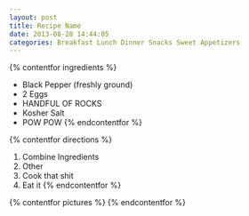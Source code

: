 ```yaml
---
layout: post
title: Recipe Name
date: 2013-08-28 14:44:05
categories: Breakfast Lunch Dinner Snacks Sweet Appetizers 
---
```

{% contentfor ingredients %}
- Black Pepper (freshly ground)
- 2 Eggs
- HANDFUL OF ROCKS
- Kosher Salt
- POW POW
{% endcontentfor %}

{% contentfor directions %}
1. Combine Ingredients
2. Other
3. Cook that shit
4. Eat it
{% endcontentfor %}

{% contentfor pictures %}
{% endcontentfor %}
